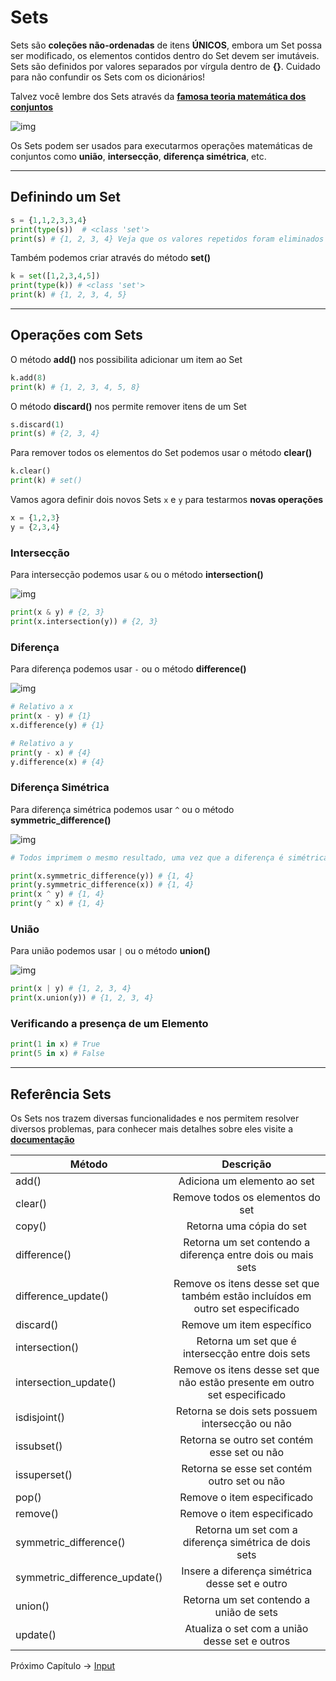 # Sets

Sets são **coleções não-ordenadas** de itens **ÚNICOS**, embora um Set possa ser modificado, os elementos contidos dentro do Set devem ser imutáveis. Sets são definidos por valores separados por vírgula dentro de **{}**. Cuidado para não confundir os Sets com os dicionários!

Talvez você lembre dos Sets através da **[famosa teoria matemática dos conjuntos](https://pt.wikipedia.org/wiki/Teoria_dos_conjuntos)**

![img](https://upload.wikimedia.org/wikipedia/commons/thumb/b/b0/Venn_A_subset_B.svg/150px-Venn_A_subset_B.svg.png)

Os Sets podem ser usados para executarmos operações matemáticas de conjuntos como **união**, **intersecção**, **diferença simétrica**, etc.

---------------------------------------

## Definindo um Set

```python
s = {1,1,2,3,3,4}
print(type(s))  # <class 'set'>
print(s) # {1, 2, 3, 4} Veja que os valores repetidos foram eliminados
```

Também podemos criar através do método **set()**

```python
k = set([1,2,3,4,5])
print(type(k)) # <class 'set'>
print(k) # {1, 2, 3, 4, 5}
```

---------------------------------------

## Operações com Sets

O método **add()** nos possibilita adicionar um item ao Set

```python
k.add(8)
print(k) # {1, 2, 3, 4, 5, 8}
```

O método **discard()** nos permite remover itens de um Set

```python
s.discard(1)
print(s) # {2, 3, 4}
```

Para remover todos os elementos do Set podemos usar o método **clear()**

```python
k.clear()
print(k) # set()
```

Vamos agora definir dois novos Sets `x` e `y` para testarmos **novas operações**

```python
x = {1,2,3}
y = {2,3,4}
```

### Intersecção

Para intersecção podemos usar `&` ou o método **intersection()**

![img](https://upload.wikimedia.org/wikipedia/commons/thumb/9/99/Venn0001.svg/220px-Venn0001.svg.png)

```python
print(x & y) # {2, 3}
print(x.intersection(y)) # {2, 3}
```

### Diferença

Para diferença podemos usar `-` ou o método **difference()**

![img](https://upload.wikimedia.org/wikipedia/commons/thumb/e/e6/Venn0100.svg/220px-Venn0100.svg.png)

```python
# Relativo a x
print(x - y) # {1}
x.difference(y) # {1}

# Relativo a y
print(y - x) # {4}
y.difference(x) # {4}
```

### Diferença Simétrica

Para diferença simétrica podemos usar `^` ou o método **symmetric_difference()**

![img](https://upload.wikimedia.org/wikipedia/commons/thumb/4/46/Venn0110.svg/220px-Venn0110.svg.png)

```python
# Todos imprimem o mesmo resultado, uma vez que a diferença é simétrica

print(x.symmetric_difference(y)) # {1, 4}
print(y.symmetric_difference(x)) # {1, 4}
print(x ^ y) # {1, 4}
print(y ^ x) # {1, 4}
```

### União

Para união podemos usar `|` ou o método **union()**

![img](https://upload.wikimedia.org/wikipedia/commons/thumb/3/30/Venn0111.svg/220px-Venn0111.svg.png)

```python
print(x | y) # {1, 2, 3, 4}
print(x.union(y)) # {1, 2, 3, 4}
```

### Verificando a presença de um Elemento

```python
print(1 in x) # True
print(5 in x) # False
```

---------------------------------------

## Referência Sets

Os Sets nos trazem diversas funcionalidades e nos permitem resolver diversos problemas, para conhecer mais detalhes sobre eles visite a **[documentação](https://docs.python.org/3/tutorial/datastructures.html#sets)**

| Método                        | Descrição                                                                      |
|-------------------------------|:--------------------------------------------------------------------------------:|
| add()                         | Adiciona um elemento ao set                                                    |
| clear()                       | Remove todos os elementos do set                                               |
| copy()                        | Retorna uma cópia do set                                                       |
| difference()                  | Retorna um set contendo a diferença entre dois ou mais sets                    |
| difference_update()           | Remove os itens desse set que também estão incluídos em outro set especificado |
| discard()                     | Remove um item específico                                                      |
| intersection()                | Retorna um set que é intersecção entre dois sets                               |
| intersection_update()         | Remove os itens desse set que não estão presente em outro set especificado     |
| isdisjoint()                  | Retorna se dois sets possuem intersecção ou não                                |
| issubset()                    | Retorna se outro set contém esse set ou não                                    |
| issuperset()                  | Retorna se esse set contém outro set ou não                                    |
| pop()                         | Remove o item especificado                                                     |
| remove()                      | Remove o item especificado                                                     |
| symmetric_difference()        | Retorna um set com a diferença simétrica de dois sets                          |
| symmetric_difference_update() | Insere a diferença simétrica desse set e outro                                 |
| union()                       | Retorna um set contendo a união de sets                                        |
| update()                      | Atualiza o set com a união desse set e outros                                  |

Próximo Capítulo -> [Input](https://github.com/the-akira/Python-Iluminado/blob/master/Capitulos/12.Input.md)
